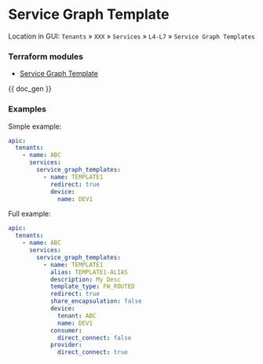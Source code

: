 # Service Graph Template

Location in GUI:
`Tenants` » `XXX` » `Services` » `L4-L7` » `Service Graph Templates`

### Terraform modules

* [Service Graph Template](https://registry.terraform.io/modules/netascode/service-graph-template/aci/latest)

{{ doc_gen }}

### Examples

Simple example:

```yaml
apic:
  tenants:
    - name: ABC
      services:
        service_graph_templates:
          - name: TEMPLATE1
            redirect: true
            device:
              name: DEV1
```

Full example:

```yaml
apic:
  tenants:
    - name: ABC
      services:
        service_graph_templates:
          - name: TEMPLATE1
            alias: TEMPLATE1-ALIAS
            description: My Desc
            template_type: FW_ROUTED
            redirect: true
            share_encapsulation: false
            device:
              tenant: ABC
              name: DEV1
            consumer:
              direct_connect: false
            provider:
              direct_connect: true
```
